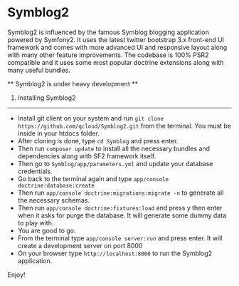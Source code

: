 Symblog2
========================

Symblog2 is influenced by the famous Symblog blogging application powered by Symfony2. It uses the latest twitter bootstrap 3.x front-end UI framework and comes with more advanced UI and responsive layout along with many other feature improvements.  The codebase is 100% PSR2 compatible and it uses some most popular doctrine extensions along with many useful bundles.  

** Symblog2 is under heavy development **

1) Installing Symblog2
----------------------------------

* Install git client on your system and run `git clone https://github.com/qcloud/Symblog2.git` from the terminal. You must be inside in your htdocs folder. 
* After cloning is done, type `cd Symblog` and press enter. 
* Then run `composer update` to install all the necessary bundles and dependencies along with SF2 framework itself.   
* Then go to `Symblog/app/parameters.yml` and update your database credentials.
* Go back to the terminal again and type `app/console doctrine:database:create`
* Then run `app/console doctrine:migrations:migrate -n` to generate all the necessary schemas.
* Then run `app/console doctrine:fixtures:load` and press y then enter when it asks for purge the database. It will generate some dummy data to play with.
* You are good to go. 
* From the terminal type `app/console server:run` and press enter. It will create a development server on port 8000
* On your browser type `http://localhost:8000` to run the Symblog2 application.

Enjoy!


